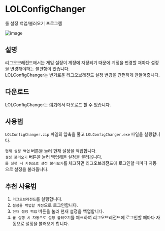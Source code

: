 # LOLConfigChanger

롤 설정 백업/불러오기 프로그램   

![image](https://user-images.githubusercontent.com/48248884/125250302-08794500-e331-11eb-9b7e-c489003dbb53.png)

## 설명
리그오브레전드에서는 게임 설정이 계정에 저장되기 때문에 계정을 변경할 때마다 설정을 변경해야하는 불편함이 있습니다.   
LOLConfigChanger는 번거로운 리그오브레전드 설정 변경을 간편하게 만들어줍니다.

## 다운로드
LOLConfigChanger는 [여기](https://github.com/S8U/LOLConfigChanger/releases)에서 다운로드 할 수 있습니다.

## 사용법
`LOLConfigChanger.zip` 파일의 압축을 풀고 `LOLConfigChanger.exe` 파일을 실행합니다.   

`현재 설정 백업` 버튼을 눌러 현재 설정을 백업합니다.   
`설정 불러오기` 버튼을 눌러 백업해둔 설정을 불러옵니다.   
`롤 실행 시 자동으로 설정 불러오기`를 체크하면 리그오브레전드에 로그인할 때마다 자동으로 설정을 불러옵니다.   

## 추천 사용법
1. `리그오브레전드`를 실행합니다.
2. `설정을 백업할 계정`으로 로그인합니다.
3. `현재 설정 백업` 버튼을 눌러 현재 설정을 백업합니다.
4. `롤 실행 시 자동으로 설정 불러오기`를 체크하여 리그오브레전드에 로그인할 때마다 자동으로 설정을 불러오게 합니다.
